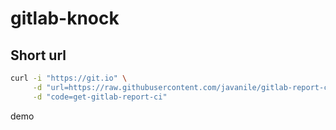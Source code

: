 # gitlab-knock


## Short url

```bash
curl -i "https://git.io" \
     -d "url=https://raw.githubusercontent.com/javanile/gitlab-report-ci/master/setup.sh" \
     -d "code=get-gitlab-report-ci"
```


demo
